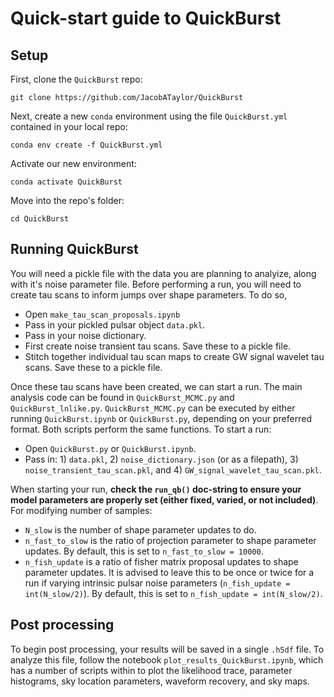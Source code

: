 # Quick-start guide to QuickBurst

## Setup
First, clone the `QuickBurst` repo:
```
git clone https://github.com/JacobATaylor/QuickBurst
```
Next, create a new `conda` environment using the file `QuickBurst.yml` contained in your local repo:
```
conda env create -f QuickBurst.yml
```
Activate our new environment:
```
conda activate QuickBurst
```
Move into the repo's folder:
```
cd QuickBurst
```
## Running QuickBurst
You will need a pickle file with the data you are planning to analyize, along with it's noise parameter file. Before performing a run, you will need to create tau scans to inform jumps over shape parameters. To do so,
* Open `make_tau_scan_proposals.ipynb`
* Pass in your pickled pulsar object `data.pkl`.
* Pass in your noise dictionary.
* First create noise transient tau scans. Save these to a pickle file.
* Stitch together individual tau scan maps to create GW signal wavelet tau scans. Save these to a pickle file.

Once these tau scans have been created, we can start a run. The main analysis code can be found in `QuickBurst_MCMC.py` and `QuickBurst_lnlike.py`. `QuickBurst_MCMC.py` can be executed by either running `QuickBurst.ipynb` or `QuickBurst.py`, depending on your preferred format. Both scripts perform the same functions. To start a run:
* Open `QuickBurst.py` or `QuickBurst.ipynb`.
* Pass in: 1) `data.pkl`, 2) `noise_dictionary.json` (or as a filepath), 3) `noise_transient_tau_scan.pkl`, and 4) `GW_signal_wavelet_tau_scan.pkl`.

When starting your run, **check the `run_qb()` doc-string to ensure your model parameters are properly set (either fixed, varied, or not included)**. For modifying number of samples:
* `N_slow` is the number of shape parameter updates to do.
* `n_fast_to_slow` is the ratio of projection parameter to shape parameter updates. By default, this is set to `n_fast_to_slow = 10000`.
* `n_fish_update` is a ratio of fisher matrix proposal updates to shape parameter updates. It is advised to leave this to be once or twice for a run if varying intrinsic pulsar noise parameters (`n_fish_update = int(N_slow/2)`). By default, this is set to `n_fish_update = int(N_slow/2)`.

## Post processing
To begin post processing, your results will be saved in a single `.h5df` file. To analyze this file, follow the notebook `plot_results_QuickBurst.ipynb`, which has a number of scripts within to plot the likelihood trace, parameter histograms, sky location parameters, waveform recovery, and sky maps.

